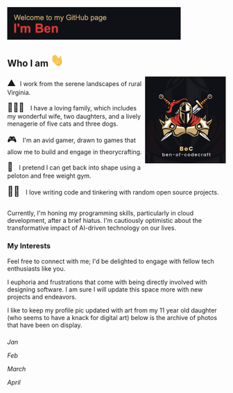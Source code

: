 <!-- ![Header](header.png | width=100) -->
<img src="header.png" height="75px" style="align:block"> 

## Who I am <img width="30px" height="30" src="https://github.com/SatYu26/SatYu26/raw/master/Assets/Hi.gif" />
<img src="images/b-o-c.png" align="right" height="200px" />
<span style="font-size:23px; display: inline-block; padding-right:6px">⛰️</span> I work from the serene landscapes of rural Virginia. 

<span style="font-size:20px; display: inline-block; padding-right:14px">👨‍👩‍👧</span>I have a loving family, which includes my wonderful wife, two daughters, and a lively menagerie of five cats and three dogs.

<span style="font-size:20px; display: inline-block; padding-right:10px">🎮</span> I'm an avid gamer, drawn to games that allow me to build and engage in theorycrafting. 


<span style="font-size:20px; display: inline-block; padding-right:10px">💪</span> I pretend I can get back into shape using a peloton and free weight gym. 

<span style="font-size:22px; display: inline-block; padding-right:10px">👨‍💻</span>  I love writing code and tinkering with random open source projects.  

## 
Currently, I'm honing my programming skills, particularly in cloud development, after a brief hiatus. I'm cautiously optimistic about the transformative impact of AI-driven technology on our lives. 

###  My Interests




 Feel free to connect with me; I'd be delighted to engage with fellow tech enthusiasts like you.

I euphoria and frustrations that come with being directly involved with designing software. I am sure I will update this space 
more with new projects and endeavors. 

I like to keep my profile pic updated with art from my 11 year old daughter (who seems to have a knack for digital art) below is the archive of photos that have been on 
display. 
###  
*Jan*

*Feb*

*March* 

*April* 


<!--
**ben-of-codecraft/ben-of-codecraft** is a ✨ _special_ ✨ repository because its `README.md` (this file) appears on your GitHub profile.

Here are some ideas to get you started:

- 🔭 I’m currently working on ...
- 🌱 I’m currently learning ...
- 👯 I’m looking to collaborate on ...
- 🤔 I’m looking for help with ...
- 💬 Ask me about ...
- 📫 How to reach me: ...
- 😄 Pronouns: ...
- ⚡ Fun fact: ...
-->
